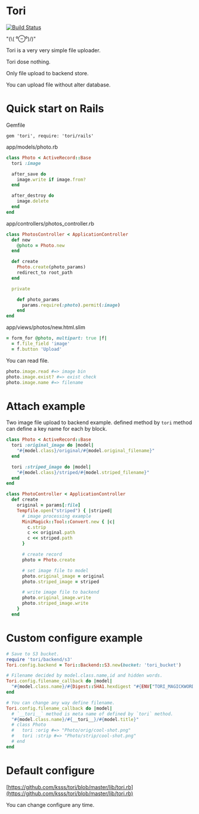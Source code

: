 Tori
===

[![Build Status](https://travis-ci.org/ksss/tori.svg?branch=master)](https://travis-ci.org/ksss/tori)

"(\\( ⁰⊖⁰)/)"

Tori is a very very simple file uploader.

Tori dose nothing.

Only file upload to backend store.

You can upload file without alter database.

# Quick start on Rails

Gemfile

```
gem 'tori', require: 'tori/rails'
```

app/models/photo.rb

```ruby
class Photo < ActiveRecord::Base
  tori :image

  after_save do
    image.write if image.from?
  end

  after_destroy do
    image.delete
  end
end
```

app/controllers/photos_controller.rb

```ruby
class PhotosController < ApplicationController
  def new
    @photo = Photo.new
  end

  def create
    Photo.create(photo_params)
    redirect_to root_path
  end

  private

    def photo_params
      params.require(:photo).permit(:image)
    end
end
```

app/views/photos/new.html.slim

```ruby
= form_for @photo, multipart: true |f|
  = f.file_field 'image'
  = f.button 'Upload'
```

You can read file.

```ruby
photo.image.read #=> image bin
photo.image.exist? #=> exist check
photo.image.name #=> filename
```

# Attach example

Two image file upload to backend example.
defined method by `tori` method can define a key name for each by block.

```ruby
class Photo < ActiveRecord::Base
  tori :original_image do |model|
    "#{model.class}/original/#{model.original_filename}"
  end

  tori :striped_image do |model|
    "#{model.class}/striped/#{model.striped_filename}"
  end
end

class PhotoController < ApplicationController
  def create
    original = params[:file]
    Tempfile.open("striped") { |striped|
      # image processing example
      MiniMagick::Tool::Convert.new { |c|
        c.strip
        c << original.path
        c << striped.path
      }

      # create record
      photo = Photo.create

      # set image file to model
      photo.original_image = original
      photo.striped_image = striped

      # write image file to backend
      photo.original_image.write
      photo.striped_image.write
    }
  end
```

# Custom configure example

```ruby
# Save to S3 bucket.
require 'tori/backend/s3'
Tori.config.backend = Tori::Backend::S3.new(bucket: 'tori_bucket')

# Filename decided by model.class.name,id and hidden words.
Tori.config.filename_callback do |model|
  "#{model.class.name}/#{Digest::SHA1.hexdigest "#{ENV["TORI_MAGICKWORD"]}/#{model.id}"}"
end

# You can change any way define filename.
Tori.config.filename_callback do |model|
  # `__tori__` method is meta name of defined by `tori` method.
  "#{model.class.name}/#{__tori__}/#{model.title}"
  # class Photo
  #   tori :orig #=> "Photo/orig/cool-shot.png"
  #   tori :strip #=> "Photo/strip/cool-shot.png"
  # end
end
```

# Default configure

[https://github.com/ksss/tori/blob/master/lib/tori.rb](https://github.com/ksss/tori/blob/master/lib/tori.rb)

You can change configure any time.

